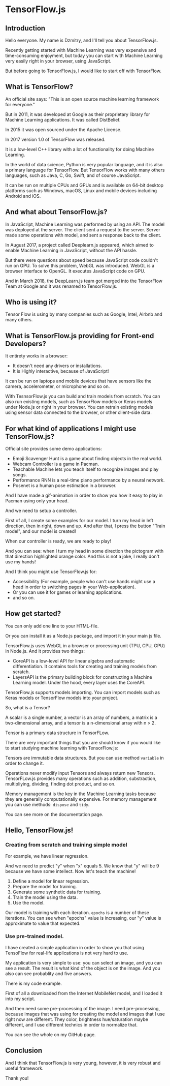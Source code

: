 # TensorFlow.js

## Introduction
 
Hello everyone. My name is Dzmitry, and I'll tell you about TensorFlow.js.

Recently getting started with Machine Learning was very expensive and time-consuming enjoyment, but today you can start with Machine Learning very easily right in your browser, using JavaScript.

But before going to TensorFlow.js, I would like to start off with TensorFlow.

## What is TensorFlow?

An official site says: "This is an open source machine learning framework for everyone."

But in 2011, it was developed at Google as their proprietary library for Machine Learning applications. It was called DistBelief.

In 2015 it was open sourced under the Apache License.

In 2017 version 1.0 of TensorFlow was released.

It is a low-level C++ library with a lot of functionality for doing Machine Learning.

In the world of data science, Python is very popular language, and it is also a primary language for TensorFlow. But TensorFlow works with many others languages, such as Java, C, Go, Swift, and of course JavaScript.

It can be run on multiple CPUs and GPUs and is available on 64-bit desktop platforms such as Windows, macOS, Linux and mobile devices including Android and iOS.

## And what about TensorFlow.js?

In JavaScript, Machine Learning was performed by using an API. The model was deployed at the server. The client sent a request to the server. Server made some operations with model, and sent a response back to the client.

In August 2017, a project called Deeplearn.js appeared, which aimed to enable Machine Learning in JavaScript, without the API hassle.

But there were questions about speed because JavaScript code couldn't run on GPU. To solve this problem, WebGL was introduced. WebGL is a browser interface to OpenGL. It executes JavaScript code on GPU.

And in March 2018, the DeepLearn.js team got merged into the TensorFlow Team at Google and it was renamed to TensorFlow.js.

## Who is using it?

Tensor Flow is using by many companies such as Google, Intel, Airbnb and many others.

## What is TensorFlow.js providing for Front-end Developers?

It entirety works in a browser:
- It doesn't need any drivers or installations.
- It is Highly interactive, because of JavaScript!

It can be run on laptops and mobile devices that have sensors like the camera, accelerometer, or microphone and so on.

With TesnsorFlow.js you can build and train models from scratch. You can also run existing models, such as TensorFlow models or Keras models under Node.js or right in your browser. You can retrain existing models using sensor data connected to the browser, or other client-side data.

## For what kind of applications I might use TensorFlow.js?

Official site provides some demo applications:

- Emoji Scavenger Hunt is a game about finding objects in the real world.
- Webcam Controller is a game in Pacman.
- Teachable Machine lets you teach itself to recognize images and play songs.
- Performance RNN is a real-time piano performance by a neural network.
- Posenet is a human pose estimation in a browser.

And I have made a gif-animation in order to show you how it easy to play in Pacman using only your head.

And we need to setup a controller.

First of all, I create some examples for our model. I turn my head in left direction, then in right, down and up. And after that, I press the button "Train model", and our model is created!

When our controller is ready, we are ready to play!

And you can see: when I turn my head in some direction the pictogram with that direction highlighted orange color. And this is not a joke, I really don't use my hands!

And I think you might use TensorFlow.js for:
- Accessibility (For example, people who can't use hands might use a head in order to switching pages in your Web-application).
- Or you can use it for games or learning applications.
- and so on.

## How get started?

You can only add one line to your HTML-file.

Or you can install it as a Node.js package, and import it in your main js file.

TensorFlow.js uses WebGL in a browser or processing unit (TPU, CPU, GPU) in Node.js. And it provides two things:
- CoreAPI is a low-level API for linear algebra and automatic differentiation. It contains tools for creating and training models from scratch.
- LayersAPI is the primary building block for constructing a Machine Learning model. Under the hood, every layer uses the CoreAPI.

TensorFlow.js supports models importing. You can import models such as Keras models or TensorFlow models into your project.

So, what is a Tensor?

A scalar is a single number, a vector is an array of numbers, a matrix is a two-dimensional array, and a tensor is a n-dimensional array with n > 2.

Tensor is a primary data structure in TensorFLow.

There are very important things that you are should know if you would like to start studying machine learning with TensorFlow.js:

Tensors are immutable data structures. But you can use method `variable` in order to change it.

Operations never modify input Tensors and always return new Tensors. TensorFLow.js provides many operations such as addition, substraction, multipliying, dividing, finding dot product, and so on.

Memory management is the key in the Machine Learning tasks because they are generally computationally expensive. For memory management you can use methods: `dispose` and `tidy`.

You can see more on the documentation page.

## Hello, TensorFlow.js!

### Creating from scratch and training simple model

For example, we have linear regression.

And we need to predict "y" when "x" equals 5. We know that "y" will be 9 because we have some intellect. Now let's teach the machine!

1. Define a model for linear regression.
2. Prepare the model for training.
3. Generate some synthetic data for training.
4. Train the model using the data.
5. Use the model.

Our model is training with each iteration. `epochs` is a number of these iterations. 
 You can see when "epochs" value is increasing, our "y" value is approximate to value that expected.

### Use pre-trained model.

I have created a simple application in order to show you that using TensoFlow for real-life applications is not very hard to use.

My application is very simple to use: you can select an image, and you can see a result. The result is what kind of the object is on the image. And you also can see probablity and five answers.

There is my code example.

First of all a downloaded from the Internet MobileNet model, and I loaded it into my script.

And then need some pre-processing of the image. I need pre-processing, because images that was using for creating the model and images that I use right now are different. They color, brightness hue/saturation maybe different, and I use different technics in order to normalize that.

You can see the whole on my GitHub page.

## Conclusion

And I think that TensorFlow.js is very young, however, it is very robust and useful framework.

Thank you!

